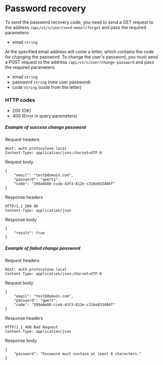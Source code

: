 Password recovery
=================

To send the password recovery code, you need to send a GET request to the address 
`/api/v1/s/user/send-email/forgot` and pass the required parameters:
- email `string`

At the specified email address will come a letter, which contains the code for changing 
the password. To change the user's password, you must send a POST request to the address 
`/api/v1/s/user/change-password` and pass the required parameters:
- email `string`
- password `string` (new user password)
- code `string` (code from the letter)

### HTTP codes
- 200 (ОК)
- 400 (Error in query parameters)

##### Example of success change password
Request headers

    Host: auth.protocolone.local
    Content-Type: application/json;charset=UTF-8
    
Request body

    {
        "email": "test@domain.com", 
        "password": "qwerty", 
        "code": "399a0e80-cceb-43f3-812e-c316e833486f"
    }
    
Response headers

    HTTP/1.1 200 OK
    Content-Type: application/json
    
Response body

    {
        "result": true
    }

##### Example of failed change password
Request headers

    Host: auth.protocolone.local
    Content-Type: application/json;charset=UTF-8
    
Request body

    {
        "email": "test@domain.com", 
        "password": "qwert", 
        "code": "399a0e80-cceb-43f3-812e-c316e833486f"
    }
    
Response headers

    HTTP/1.1 400 Bad Request
    Content-Type: application/json
    
Response body

    {
        "password": "Password must contain at least 6 characters."
    }
